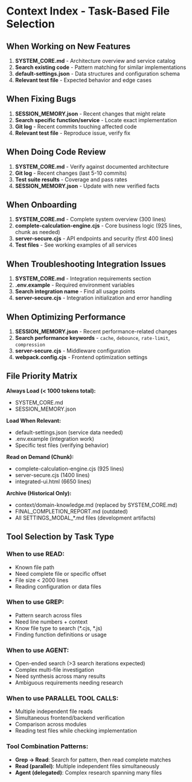 # Context Index - Task-Based File Selection

## When Working on New Features

1. **SYSTEM_CORE.md** - Architecture overview and service catalog
2. **Search existing code** - Pattern matching for similar implementations
3. **default-settings.json** - Data structures and configuration schema
4. **Relevant test file** - Expected behavior and edge cases

## When Fixing Bugs

1. **SESSION_MEMORY.json** - Recent changes that might relate
2. **Search specific function/service** - Locate exact implementation
3. **Git log** - Recent commits touching affected code
4. **Relevant test file** - Reproduce issue, verify fix

## When Doing Code Review

1. **SYSTEM_CORE.md** - Verify against documented architecture
2. **Git log** - Recent changes (last 5-10 commits)
3. **Test suite results** - Coverage and pass rates
4. **SESSION_MEMORY.json** - Update with new verified facts

## When Onboarding

1. **SYSTEM_CORE.md** - Complete system overview (300 lines)
2. **complete-calculation-engine.cjs** - Core business logic (925 lines, chunk as needed)
3. **server-secure.cjs** - API endpoints and security (first 400 lines)
4. **Test files** - See working examples of all services

## When Troubleshooting Integration Issues

1. **SYSTEM_CORE.md** - Integration requirements section
2. **.env.example** - Required environment variables
3. **Search integration name** - Find all usage points
4. **server-secure.cjs** - Integration initialization and error handling

## When Optimizing Performance

1. **SESSION_MEMORY.json** - Recent performance-related changes
2. **Search performance keywords** - `cache`, `debounce`, `rate-limit`, `compression`
3. **server-secure.cjs** - Middleware configuration
4. **webpack.config.cjs** - Frontend optimization settings

## File Priority Matrix

**Always Load (< 1000 tokens total):**
- SYSTEM_CORE.md
- SESSION_MEMORY.json

**Load When Relevant:**
- default-settings.json (service data needed)
- .env.example (integration work)
- Specific test files (verifying behavior)

**Read on Demand (Chunk):**
- complete-calculation-engine.cjs (925 lines)
- server-secure.cjs (1400 lines)
- integrated-ui.html (6650 lines)

**Archive (Historical Only):**
- context/domain-knowledge.md (replaced by SYSTEM_CORE.md)
- FINAL_COMPLETION_REPORT.md (outdated)
- All SETTINGS_MODAL_*.md files (development artifacts)

## Tool Selection by Task Type

### When to use READ:
- Known file path
- Need complete file or specific offset
- File size < 2000 lines
- Reading configuration or data files

### When to use GREP:
- Pattern search across files
- Need line numbers + context
- Know file type to search (*.cjs, *.js)
- Finding function definitions or usage

### When to use AGENT:
- Open-ended search (>3 search iterations expected)
- Complex multi-file investigation
- Need synthesis across many results
- Ambiguous requirements needing research

### When to use PARALLEL TOOL CALLS:
- Multiple independent file reads
- Simultaneous frontend/backend verification
- Comparison across modules
- Reading test files while checking implementation

### Tool Combination Patterns:
- **Grep → Read**: Search for pattern, then read complete matches
- **Read (parallel)**: Multiple independent files simultaneously
- **Agent (delegated)**: Complex research spanning many files
